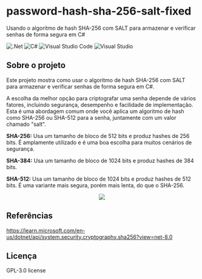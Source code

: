 # password-hash-sha-256-salt-fixed
Usando o algoritmo de hash SHA-256 com SALT para armazenar e verificar senhas de forma segura em C#

![.Net](https://img.shields.io/badge/.NET-5C2D91?style=for-the-badge&logo=.net&logoColor=white)
![C#](https://img.shields.io/badge/c%23-%23239120.svg?style=for-the-badge&logo=c-sharp&logoColor=white)
![Visual Studio Code](https://img.shields.io/badge/Visual%20Studio%20Code-0078d7.svg?style=for-the-badge&logo=visual-studio-code&logoColor=white)
![Visual Studio](https://img.shields.io/badge/Visual%20Studio-5C2D91.svg?style=for-the-badge&logo=visual-studio&logoColor=white)

## Sobre o projeto
Este projeto mostra como usar o algoritmo de hash SHA-256 com SALT para armazenar e verificar senhas de forma segura em C#.

A escolha da melhor opção para criptografar uma senha depende de vários fatores, incluindo segurança, desempenho e facilidade de implementação.
Esta é uma abordagem comum onde você aplica um algoritmo de hash como SHA-256 ou SHA-512 para a senha, juntamente com um valor chamado "salt".

**SHA-256:** Usa um tamanho de bloco de 512 bits e produz hashes de 256 bits. É amplamente utilizado e é uma boa escolha para muitos cenários de segurança.

**SHA-384:** Usa um tamanho de bloco de 1024 bits e produz hashes de 384 bits.

**SHA-512:** Usa um tamanho de bloco de 1024 bits e produz hashes de 512 bits. É uma variante mais segura, porém mais lenta, do que o SHA-256.

<div align="center">
    <img src="https://github.com/jfs-dev/password-hash-sha-256-salt-fixed/assets/54154628/c153bd71-a37a-4b09-9f62-77acae746db9"</img>
</div>

## Referências
https://learn.microsoft.com/en-us/dotnet/api/system.security.cryptography.sha256?view=net-8.0

## Licença
GPL-3.0 license
